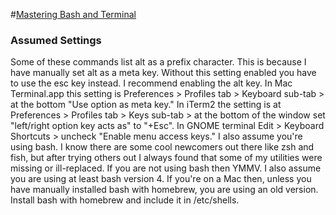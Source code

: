 #[Mastering Bash and Terminal](https://www.blockloop.io/mastering-bash-and-terminal)

### Assumed Settings

Some of these commands list alt as a prefix character. This is because I have manually set alt as a meta key. Without this setting enabled you have to use the esc key instead. I recommend enabling the alt key. In Mac Terminal.app this setting is Preferences > Profiles tab > Keyboard sub-tab > at the bottom "Use option as meta key." In iTerm2 the setting is at Preferences > Profiles tab > Keys sub-tab > at the bottom of the window set "left/right option key acts as" to "+Esc". In GNOME terminal Edit > Keyboard Shortcuts > uncheck "Enable menu access keys."
I also assume you're using bash. I know there are some cool newcomers out there like zsh and fish, but after trying others out I always found that some of my utilities were missing or ill-replaced. If you are not using bash then YMMV.
I also assume you are using at least bash version 4. If you're on a Mac then, unless you have manually installed bash with homebrew, you are using an old version. Install bash with homebrew and include it in /etc/shells.
